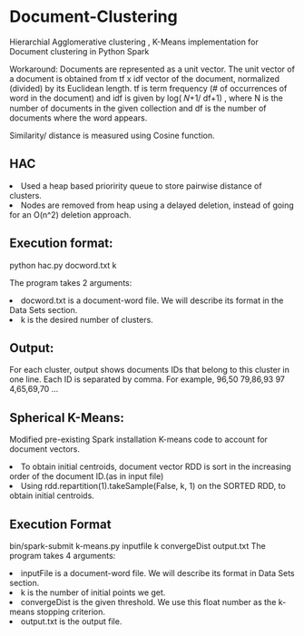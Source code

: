 # Document-Clustering
Hierarchial Agglomerative clustering , K-Means implementation for Document clustering in Python Spark

Workaround:
Documents are represented as a unit vector. The unit vector of a document is obtained from tf x idf  vector of the document, normalized (divided) by its Euclidean length. tf is term frequency (# of occurrences of word in the document) and idf is given by log( 𝑁+1/ df+1) , where N is the number of documents in the given collection and df is the number of documents where the word appears.

Similarity/ distance is measured using Cosine function.

## HAC
<li> Used a heap based prioririty queue to store pairwise distance of clusters. </li>
<li> Nodes are removed from heap using a delayed deletion, instead of going for an O(n^2) deletion approach. </li>

## Execution format:
python hac.py docword.txt k

The program takes 2 arguments:
<li> docword.txt is a document-word file. We will describe its format in the Data Sets section.</li>
<li> k is the desired number of clusters. </li>

## Output:
For each cluster, output shows documents IDs that belong to this cluster in one line. Each ID is separated by comma. For example,
96,50
79,86,93
97
4,65,69,70
…

## Spherical K-Means:
Modified pre-existing Spark installation K-means code to account for document vectors.

<li> To obtain initial centroids, document vector RDD is sort in the increasing order of the document ID.(as in input file) </li>
<li> Using rdd.repartition(1).takeSample(False, k, 1) on the SORTED RDD, to obtain initial centroids. </li>

## Execution Format
bin/spark-submit k-means.py inputfile k convergeDist output.txt
The program takes 4 arguments:
<li> inputFile is a document-word file. We will describe its format in Data Sets section. </li>
<li> k is the number of initial points we get. </li>
<li> convergeDist is the given threshold. We use this float number as the k-means stopping criterion. </li>
<li> output.txt is the output file. </li>


